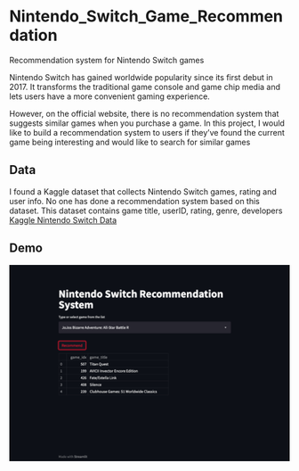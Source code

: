 # Nintendo_Switch_Game_Recommendation
Recommendation system for Nintendo Switch games

Nintendo Switch has gained worldwide popularity since its first debut in 2017. It transforms the traditional game console and game chip media and lets users have a more convenient gaming experience. 

However, on the official website, there is no recommendation system that suggests similar games when you purchase a game. In this project, I would like to build a recommendation system to users if they’ve found the current game being interesting and would like to search for similar games

## Data
I found a Kaggle dataset that collects Nintendo Switch games, rating and user info. No one has done a recommendation system based on this dataset. This dataset contains game title, userID, rating, genre, developers
[Kaggle Nintendo Switch Data](https://www.kaggle.com/datasets/mrmorj/nintendo-games-dataset)


## Demo
![Screenshot](https://github.com/changyuhsin1999/Nintendo_Switch_Game_Recommendation/blob/main/image/Screen%20Shot%202023-08-09%20at%208.23.54%20PM.png)
